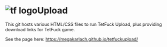 # ![tf logo](https://github.com/megakarlach/tetfuckupload/assets/60382442/b47251be-a362-499a-ac6e-d166874dfb17)Upload

This git hosts various HTML/CSS files to run TetFuck Upload, plus providing download links for TetFuck game.

See the page here: https://megakarlach.github.io/tetfuckupload/
